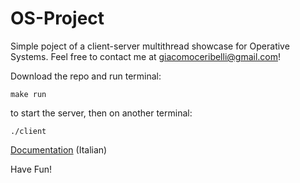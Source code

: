 # OS-Project

Simple poject of a client-server multithread showcase for Operative Systems. Feel free to contact me at giacomoceribelli@gmail.com!


Download the repo and run terminal:

    make run
to start the server, then on another terminal:

    ./client

<a href="https://github.com/ceribbo/OS-Project/blob/master/documentazione.pdf">Documentation</a> (Italian)

Have Fun!
